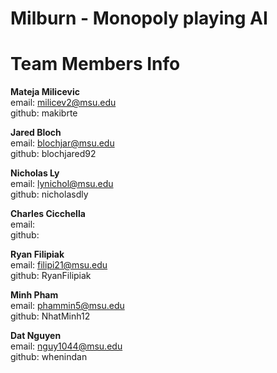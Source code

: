 # Milburn - Monopoly playing AI 

# Team Members Info

**Mateja Milicevic**
<br />
email: milicev2@msu.edu
<br />
github: makibrte

**Jared Bloch**
 <br />
email: blochjar@msu.edu
 <br />
github: blochjared92

**Nicholas Ly**
 <br />
email: lynichol@msu.edu
 <br />
github: nicholasdly

 **Charles Cicchella**
 <br />
email:
 <br />
github:

**Ryan Filipiak**
 <br />
email: filipi21@msu.edu
 <br />
github: RyanFilipiak

**Minh Pham**
 <br />
email: phammin5@msu.edu
 <br />
github: NhatMinh12

**Dat Nguyen**
 <br />
email: nguy1044@msu.edu
 <br />
github: whenindan


